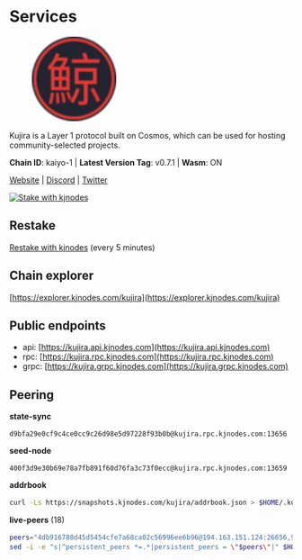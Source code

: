 # Services

<figure><img src="https://raw.githubusercontent.com/kj89/cosmos-images/main/logos/kujira.png" width="150" alt=""><figcaption></figcaption></figure>

Kujira is a Layer 1 protocol built on Cosmos, which can be used for  hosting community-selected projects.

**Chain ID**: kaiyo-1 | **Latest Version Tag**: v0.7.1 | **Wasm**: ON

[Website](https://kujira.app) | [Discord](https://discord.gg/teamkujira) | [Twitter](https://twitter.com/TeamKujira)

[![Stake with kjnodes](https://i.ibb.co/cr44Q8j/button-stake-with-kjnodes.png)](https://restake.app/kujira/kujiravaloper1tnuqj73jfn3724lqz34c27tuv80nv336sadqym)

## Restake

[Restake with kjnodes](https://restake.app/kujira/kujiravaloper1tnuqj73jfn3724lqz34c27tuv80nv336sadqym) (every 5 minutes)
## Chain explorer
[https://explorer.kjnodes.com/kujira](https://explorer.kjnodes.com/kujira)

## Public endpoints

* api: [https://kujira.api.kjnodes.com](https://kujira.api.kjnodes.com)
* rpc: [https://kujira.rpc.kjnodes.com](https://kujira.rpc.kjnodes.com)
* grpc: [https://kujira.grpc.kjnodes.com](https://kujira.grpc.kjnodes.com)

## Peering

**state-sync**

```text
d9bfa29e0cf9c4ce0cc9c26d98e5d97228f93b0b@kujira.rpc.kjnodes.com:13656
```

**seed-node**

```text
400f3d9e30b69e78a7fb891f60d76fa3c73f0ecc@kujira.rpc.kjnodes.com:13659
```

**addrbook**
```bash
curl -Ls https://snapshots.kjnodes.com/kujira/addrbook.json > $HOME/.kujira/config/addrbook.json
```

**live-peers** (18)
```bash
peers="4db916788d45d5454cfe7a68ca02c56996ee6b96@194.163.151.124:26656,9dc8a19299064e8d5a414a1fc25dd0d12d9871c8@138.201.16.240:30095,66c551ebcb68fe343c7e2720593dc47426813a68@93.189.30.101:26656,ecafd5cadaf3526a588550a7bc343ce2670c988d@185.16.39.231:26656,a8f9cedd64e5fb2dc019061985afe8c34fd5efcb@141.94.251.25:26656,9c8826ceeb1254d16856092a50df4fd720910362@50.116.49.237:26656,26d19e5b3f3a5ebafe827dabca4ef008d9c5e6fd@168.119.15.94:26656,da2673cf09dc2c124947827f4cf5e7c17114d504@142.132.202.98:26656,fa57c7c253be46ad9f696ee2f2c1d72cbc6a1591@146.59.52.135:31095,780ee91b43bcdced2daebee61996742f6b01b579@138.201.197.119:2000,d6f2eee997d108d4fde5683e31d678427376dfce@77.68.27.75:26656,d3427d444b6909529d73025fe32a73dfea7b90d1@148.251.85.115:26656,4018be5af4189573366762fa168826b4408418db@135.125.188.17:32095,b212d5740b2e11e54f56b072dc13b6134650cfb5@169.155.169.213:26656,b8e8c1738a49cd6143cf83287a5087c2618ebca0@141.95.47.82:30256,eb9742d81b436b95e324816794229a9efdaf8ea8@142.132.155.170:26656,3a7733d4b670a672db326bd6e5f8ae37e14a3dbd@138.201.226.227:26656,d9bfa29e0cf9c4ce0cc9c26d98e5d97228f93b0b@65.109.88.38:13656"
sed -i -e "s|^persistent_peers *=.*|persistent_peers = \"$peers\"|" $HOME/.kujira/config/config.toml
```
